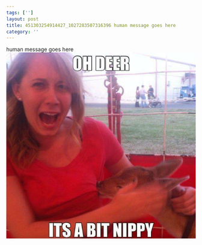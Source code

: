 ```yaml
---
tags: ['']
layout: post
title: 451303254914427_1027283507316396 human message goes here
category: ''
---
```

human message goes here
![451303254914427_1027283507316396](/uploads/2015-9-29-451303254914427_1027283507316396-human-message-goes-here.jpg)
